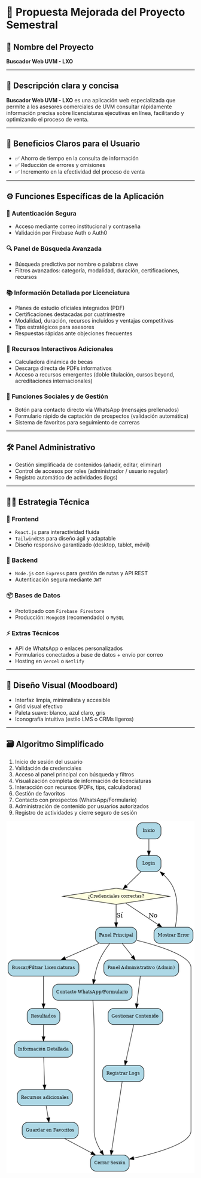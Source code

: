 # 🚀 Propuesta Mejorada del Proyecto Semestral

## 📌 Nombre del Proyecto

**Buscador Web UVM - LXO**

---

## 📖 Descripción clara y concisa

**Buscador Web UVM - LXO** es una aplicación web especializada que permite a los asesores comerciales de UVM consultar rápidamente información precisa sobre licenciaturas ejecutivas en línea, facilitando y optimizando el proceso de venta.

---

## 🌟 Beneficios Claros para el Usuario

- ✅ Ahorro de tiempo en la consulta de información  
- ✅ Reducción de errores y omisiones  
- ✅ Incremento en la efectividad del proceso de venta  

---

## ⚙️ Funciones Específicas de la Aplicación

### 🔐 Autenticación Segura
- Acceso mediante correo institucional y contraseña  
- Validación por Firebase Auth o Auth0  

### 🔍 Panel de Búsqueda Avanzada
- Búsqueda predictiva por nombre o palabras clave  
- Filtros avanzados: categoría, modalidad, duración, certificaciones, recursos  

### 📚 Información Detallada por Licenciatura
- Planes de estudio oficiales integrados (PDF)  
- Certificaciones destacadas por cuatrimestre  
- Modalidad, duración, recursos incluidos y ventajas competitivas  
- Tips estratégicos para asesores  
- Respuestas rápidas ante objeciones frecuentes  

### 🎯 Recursos Interactivos Adicionales
- Calculadora dinámica de becas  
- Descarga directa de PDFs informativos  
- Acceso a recursos emergentes (doble titulación, cursos beyond, acreditaciones internacionales)  

### 📲 Funciones Sociales y de Gestión
- Botón para contacto directo vía WhatsApp (mensajes prellenados)  
- Formulario rápido de captación de prospectos (validación automática)  
- Sistema de favoritos para seguimiento de carreras  

---

## 🛠️ Panel Administrativo

- Gestión simplificada de contenidos (añadir, editar, eliminar)  
- Control de accesos por roles (administrador / usuario regular)  
- Registro automático de actividades (logs)  

---

## 🧑‍💻 Estrategia Técnica

### 🎨 Frontend
- `React.js` para interactividad fluida  
- `TailwindCSS` para diseño ágil y adaptable  
- Diseño responsivo garantizado (desktop, tablet, móvil)  

### 🔧 Backend
- `Node.js` con `Express` para gestión de rutas y API REST  
- Autenticación segura mediante `JWT`  

### 📦 Bases de Datos
- Prototipado con `Firebase Firestore`  
- Producción: `MongoDB` (recomendado) o `MySQL`  

### ⚡ Extras Técnicos
- API de WhatsApp o enlaces personalizados  
- Formularios conectados a base de datos + envío por correo  
- Hosting en `Vercel` o `Netlify`  

---

## 🎨 Diseño Visual (Moodboard)

- Interfaz limpia, minimalista y accesible  
- Grid visual efectivo  
- Paleta suave: blanco, azul claro, gris  
- Iconografía intuitiva (estilo LMS o CRMs ligeros)  

---

## 🗃️ Algoritmo Simplificado

1. Inicio de sesión del usuario  
2. Validación de credenciales  
3. Acceso al panel principal con búsqueda y filtros  
4. Visualización completa de información de licenciaturas  
5. Interacción con recursos (PDFs, tips, calculadoras)  
6. Gestión de favoritos  
7. Contacto con prospectos (WhatsApp/Formulario)  
8. Administración de contenido por usuarios autorizados  
9. Registro de actividades y cierre seguro de sesión  

![Diagrama de flujo del sistema](./img/diagrama_flujo.png)
